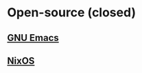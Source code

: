 # Open-source (closed)

## [GNU Emacs](https://www.gnu.org/software/emacs/)

## [NixOS](https://nixos.org/)
